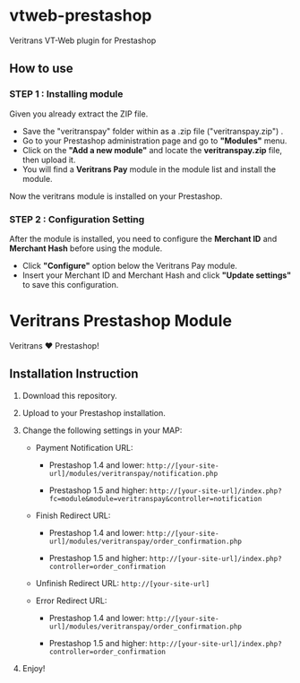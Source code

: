 vtweb-prestashop
================

Veritrans VT-Web plugin for Prestashop

## How to use

### STEP 1 : Installing module
Given you already extract the ZIP file.
- Save the "veritranspay" folder within as a .zip file ("veritranspay.zip") .
- Go to your Prestashop administration page and go to **"Modules"** menu.
- Click on the **"Add a new module"** and locate the **veritranspay.zip** file, then upload it.
- You will find a **Veritrans Pay** module in the module list and install the module.

Now the veritrans module is installed on your Prestashop.

### STEP 2 : Configuration Setting
After the module is installed, you need to configure the **Merchant ID** and **Merchant Hash**
 before using the module.
 - Click **"Configure"** option below the Veritrans Pay module.
 - Insert your Merchant ID and Merchant Hash and click **"Update settings"** to save this configuration.


Veritrans Prestashop Module
===========================

Veritrans :heart: Prestashop!

## Installation Instruction

1. Download this repository.

2. Upload to your Prestashop installation.

3. Change the following settings in your MAP:

   * Payment Notification URL: 

     - Prestashop 1.4 and lower: `http://[your-site-url]/modules/veritranspay/notification.php`

     - Prestashop 1.5 and higher: `http://[your-site-url]/index.php?fc=module&module=veritranspay&controller=notification`

   * Finish Redirect URL: 

     - Prestashop 1.4 and lower: `http://[your-site-url]/modules/veritranspay/order_confirmation.php`

     - Prestashop 1.5 and higher: `http://[your-site-url]/index.php?controller=order_confirmation`

   * Unfinish Redirect URL: `http://[your-site-url]`

   * Error Redirect URL:

     - Prestashop 1.4 and lower: `http://[your-site-url]/modules/veritranspay/order_confirmation.php`

     - Prestashop 1.5 and higher: `http://[your-site-url]/index.php?controller=order_confirmation`

4. Enjoy!

